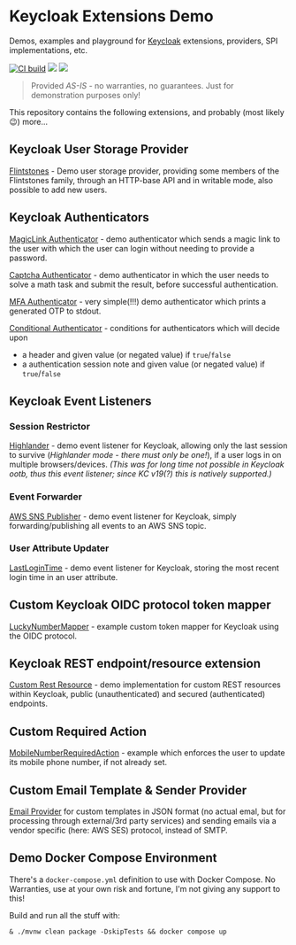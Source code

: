 # Keycloak Extensions Demo

Demos, examples and playground for [Keycloak](https://www.keycloak.org) extensions, providers, SPI implementations, etc.

[![CI build](https://github.com/dasniko/keycloak-extensions-demo/actions/workflows/maven.yml/badge.svg)](https://github.com/dasniko/keycloak-extensions-demo/actions/workflows/maven.yml)
![](https://img.shields.io/github/license/dasniko/keycloak-extensions-demo?label=License)
![](https://img.shields.io/badge/Keycloak-26.0-blue)

>Provided _AS-IS_ - no warranties, no guarantees. Just for demonstration purposes only!

This repository contains the following extensions, and probably (most likely 😉) more...

## Keycloak User Storage Provider

[Flintstones](./flintstones-userprovider) - Demo user storage provider, providing some members of the Flintstones family, through an HTTP-base API and in writable mode, also possible to add new users.

## Keycloak Authenticators

[MagicLink Authenticator](./magiclink) - demo authenticator which sends a magic link to the user with which the user can login without needing to provide a password.

[Captcha Authenticator](./captcha) - demo authenticator in which the user needs to solve a math task and submit the result, before successful authentication.

[MFA Authenticator](./mfa-authenticator) - very simple(!!!) demo authenticator which prints a generated OTP to stdout.

[Conditional Authenticator](./conditional-headers-authenticator) - conditions for authenticators which will decide upon
* a header and given value (or negated value) if `true`/`false`
* a authentication session note and given value (or negated value) if `true`/`false`

## Keycloak Event Listeners

### Session Restrictor

[Highlander](./event-listener) - demo event listener for Keycloak, allowing only the last session to survive (_Highlander mode - there must only be one!_), if a user logs in on multiple browsers/devices.
_(This was for long time not possible in Keycloak ootb, thus this event listener; since KC v19(?) this is natively supported.)_

### Event Forwarder

[AWS SNS Publisher](./event-listener) - demo event listener for Keycloak, simply forwarding/publishing all events to an AWS SNS topic.

### User Attribute Updater

[LastLoginTime](./event-listener) - demo event listener for Keycloak, storing the most recent login time in an user attribute.

## Custom Keycloak OIDC protocol token mapper

[LuckyNumberMapper](./tokenmapper) - example custom token mapper for Keycloak using the OIDC protocol.

## Keycloak REST endpoint/resource extension

[Custom Rest Resource](./rest-endpoint) - demo implementation for custom REST resources within Keycloak, public (unauthenticated) and secured (authenticated) endpoints.

## Custom Required Action

[MobileNumberRequiredAction](./requiredaction) - example which enforces the user to update its mobile phone number, if not already set.

## Custom Email Template & Sender Provider

[Email Provider](./email) for custom templates in JSON format (no actual emal, but for processing through external/3rd party services) and sending emails via a vendor specific (here: AWS SES) protocol, instead of SMTP.

## Demo Docker Compose Environment

There's a `docker-compose.yml` definition to use with Docker Compose. No Warranties, use at your own risk and fortune, I'm not giving any support to this!

Build and run all the stuff with:

    & ./mvnw clean package -DskipTests && docker compose up
